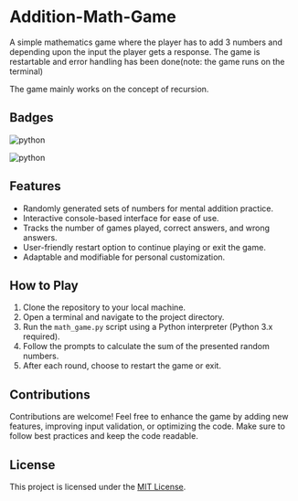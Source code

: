 
# Addition-Math-Game
A simple mathematics game where the player has to add 3 numbers and depending upon the input the player gets a response. The game is restartable and error handling has been done(note: the game runs on the terminal)

The game mainly works on the concept of recursion.




## Badges
![python](https://img.shields.io/badge/Python-3776AB?style=for-the-badge&logo=python&logoColor=white)

![python](	https://img.shields.io/badge/Python-14354C?style=for-the-badge&logo=python&logoColor=white)

## Features

- Randomly generated sets of numbers for mental addition practice.
- Interactive console-based interface for ease of use.
- Tracks the number of games played, correct answers, and wrong answers.
- User-friendly restart option to continue playing or exit the game.
- Adaptable and modifiable for personal customization.

## How to Play

1. Clone the repository to your local machine.
2. Open a terminal and navigate to the project directory.
3. Run the `math_game.py` script using a Python interpreter (Python 3.x required).
4. Follow the prompts to calculate the sum of the presented random numbers.
5. After each round, choose to restart the game or exit.

## Contributions

Contributions are welcome! Feel free to enhance the game by adding new features, improving input validation, or optimizing the code. Make sure to follow best practices and keep the code readable.

## License

This project is licensed under the [MIT License](LICENSE).



